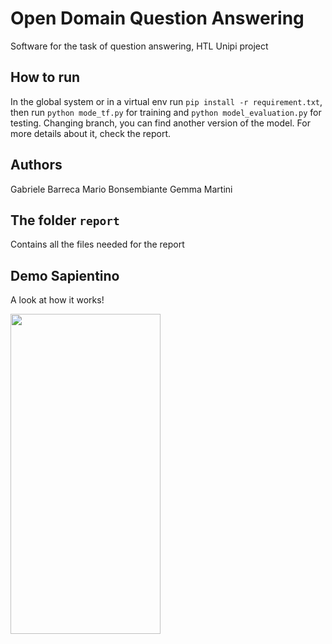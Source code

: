 # Open Domain Question Answering
Software for the task of question answering, HTL Unipi project

## How to run
In the global system or in a virtual env run ```pip install -r requirement.txt```, then run ```python mode_tf.py``` for training and ```python model_evaluation.py``` for testing.
Changing branch, you can find another version of the model. For more details about it, check the report.
## Authors
Gabriele Barreca
Mario Bonsembiante
Gemma Martini

## The folder ```report```
Contains all the files needed for the report

## Demo Sapientino
A look at how it works!

<img src="/report/pics/Sequenza%2001_1.gif" width="240" height="512"/>